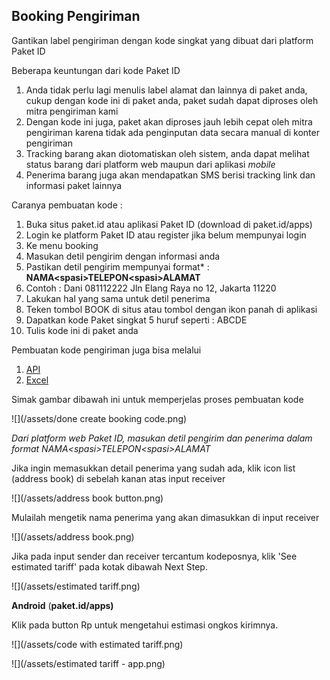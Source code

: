 ## Booking Pengiriman

Gantikan label pengiriman dengan kode singkat yang dibuat dari platform Paket ID

Beberapa keuntungan dari kode Paket ID

1. Anda tidak perlu lagi menulis label alamat dan lainnya di paket anda, cukup dengan kode ini di paket anda, paket sudah dapat diproses oleh mitra pengiriman kami
2. Dengan kode ini juga, paket akan diproses jauh lebih cepat oleh mitra pengiriman karena tidak ada penginputan data secara manual di konter pengiriman
3. Tracking barang akan diotomatiskan oleh sistem, anda dapat melihat status barang dari platform web maupun dari aplikasi _mobile_
4. Penerima barang juga akan mendapatkan SMS berisi tracking link dan informasi paket lainnya

Caranya pembuatan kode :

1. Buka situs paket.id atau aplikasi Paket ID \(download di paket.id\/apps\)
2. Login ke platform Paket ID atau register jika belum mempunyai login
3. Ke menu booking
4. Masukan detil pengirim dengan informasi anda
5. Pastikan detil pengirim mempunyai format\* : **NAMA&lt;spasi&gt;TELEPON&lt;spasi&gt;ALAMAT**
6. Contoh : Dani 081112222 Jln Elang Raya no 12, Jakarta 11220
7. Lakukan hal yang sama untuk detil penerima
8. Teken tombol BOOK di situs atau tombol dengan ikon panah di aplikasi
9. Dapatkan kode Paket singkat 5 huruf seperti : ABCDE
10. Tulis kode ini di paket anda

Pembuatan kode pengiriman juga bisa melalui

1. [API](versi-2.md)
2. [Excel](excel-upload.md)

Simak gambar dibawah ini untuk memperjelas proses pembuatan kode

![](/assets/done create booking code.png)

_Dari platform web Paket ID, masukan detil pengirim dan penerima dalam format NAMA&lt;spasi&gt;TELEPON&lt;spasi&gt;ALAMAT_

Jika ingin memasukkan detail penerima yang sudah ada, klik icon list \(address book\) di sebelah kanan atas input receiver

![](/assets/address book button.png)

Mulailah mengetik nama penerima yang akan dimasukkan di input receiver

![](/assets/address book.png)

Jika pada input sender dan receiver tercantum kodeposnya, klik 'See estimated tariff' pada kotak dibawah Next Step.

![](/assets/estimated tariff.png)

**Android** \(**paket.id/apps\)**

Klik pada button Rp untuk mengetahui estimasi ongkos kirimnya.

![](/assets/code with estimated tariff.png)

![](/assets/estimated tariff - app.png)


